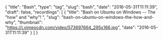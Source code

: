 {
  "title": "Bash",
  "type": "tag",
  "slug": "bash",
  "date": "2016-05-31T11:11:39",
  "draft": false,
  "recordings": [
    {
      "title": "Bash on Ubuntu on Windows -- The \"how\" and \"why\"! ",
      "slug": "bash-on-ubuntu-on-windows-the-how-and-why",
      "thumbnail": "https://i.vimeocdn.com/video/573697664_295x166.jpg",
      "date": "2016-05-31T11:11:39"
    }
  ]
}